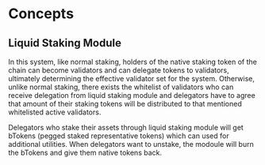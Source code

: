 <!-- order: 1 -->

# Concepts

## Liquid Staking Module

In this system, like normal staking, holders of the native staking token of the chain can become validators and can delegate tokens to validators, ultimately determining the effective validator set for the system. Otherwise, unlike normal staking, there exists the whitelist of validators who can receive delegation from liquid staking module and delegators have to agree that amount of their staking tokens will be distributed to that mentioned whitelisted active validators.

Delegators who stake their assets through liquid staking module will get bTokens (pegged staked representative tokens) which can used for additional utilities. When delegators want to unstake, the modoule will burn the bTokens and give them native tokens back.
